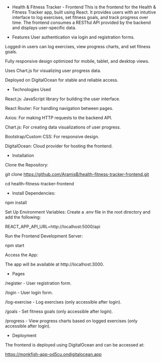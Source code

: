 - Health & Fitness Tracker - Frontend
This is the frontend for the Health & Fitness Tracker app, built using React. It provides users with an intuitive interface to log exercises, set fitness goals, and track progress over time. The frontend consumes a RESTful API provided by the backend and displays user-specific data.

- Features
User authentication via login and registration forms.

Logged-in users can log exercises, view progress charts, and set fitness goals.

Fully responsive design optimized for mobile, tablet, and desktop views.

Uses Chart.js for visualizing user progress data.

Deployed on DigitalOcean for stable and reliable access.


- Technologies Used

React.js: JavaScript library for building the user interface.

React Router: For handling navigation between pages.

Axios: For making HTTP requests to the backend API.

Chart.js: For creating data visualizations of user progress.

Bootstrap/Custom CSS: For responsive design.

DigitalOcean: Cloud provider for hosting the frontend.

- Installation

Clone the Repository:

git clone https://github.com/AramisB/health-fitness-tracker-frontend.git

cd health-fitness-tracker-frontend

- Install Dependencies:

npm install

Set Up Environment Variables: Create a .env file in the root 
directory and add the following:

REACT_APP_API_URL=http://localhost:5000/api

Run the Frontend Development Server:

npm start

Access the App:

The app will be available at http://localhost:3000.

- Pages

/register - User registration form.

/login - User login form.

/log-exercise - Log exercises (only accessible after login).

/goals - Set fitness goals (only accessible after login).

/progress - View progress charts based on logged exercises (only accessible after login).

- Deployment

The frontend is deployed using DigitalOcean and can be accessed at:

https://monkfish-app-od5cu.ondigitalocean.app